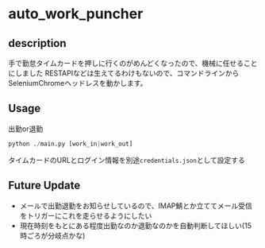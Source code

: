 # auto_work_puncher

## description

手で勤怠タイムカードを押しに行くのがめんどくなったので、機械に任せることにしました
RESTAPIなどは生えてるわけもないので、コマンドラインからSeleniumChromeヘッドレスを動かします。

## Usage

出勤or退勤

```python
python ./main.py [work_in|work_out]
```

タイムカードのURLとログイン情報を別途`credentials.json`として設定する

## Future Update

+ メールで出勤退勤をお知らせしているので、IMAP鯖とか立ててメール受信をトリガーにこれを走らせるようにしたい
+ 現在時刻をもとにある程度出勤なのか退勤なのかを自動判断してほしい(15時ごろが分岐点かな)